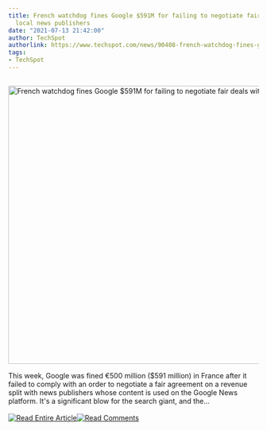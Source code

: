 ```yaml
---
title: French watchdog fines Google $591M for failing to negotiate fair deals with
  local news publishers
date: "2021-07-13 21:42:00"
author: TechSpot
authorlink: https://www.techspot.com/news/90408-french-watchdog-fines-google-591m-failing-negotiate-fair.html
tags:
- TechSpot
---
```

<a href="https://www.techspot.com/news/90408-french-watchdog-fines-google-591m-failing-negotiate-fair.html" target="_blank"><img src="https://static.techspot.com/images2/news/ts3_thumbs/2021/07/2021-07-13-ts3_thumbs-372.jpg" width="800" height="560" style="padding: 15px 0" title="French watchdog fines Google $591M for failing to negotiate fair deals with local news publishers" /></a><br />This week, Google was fined €500 million ($591 million) in France after it failed to comply with an order to negotiate a fair agreement on a revenue split with news publishers whose content is used on the Google News platform. It's a significant blow for the search giant, and the...<br /><br /><a href="https://www.techspot.com/news/90408-french-watchdog-fines-google-591m-failing-negotiate-fair.html"><img src="https://static.techspot.com/images/rss/rss_buttons_01.png" border="0" alt="Read Entire Article" /></a><a href="https://www.techspot.com/news/90408-french-watchdog-fines-google-591m-failing-negotiate-fair.html#comments"><img src="https://static.techspot.com/images/rss/rss_buttons_02.png" border="0" alt="Read Comments" /></a><br /><br />
